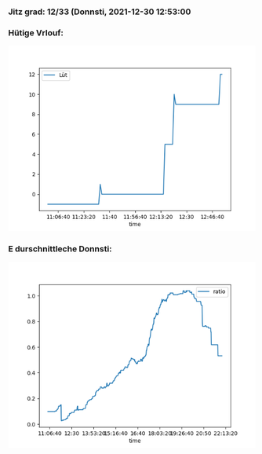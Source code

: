 ### Jitz grad: 12/33 (Donnsti, 2021-12-30 12:53:00

### Hütige Vrlouf:
![Graph](Today.png)

### E durschnittleche Donnsti:
![Graph](Donnsti.png)